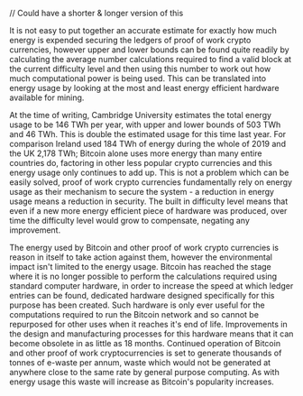 // Could have a shorter & longer version of this

It is not easy to put together an accurate estimate for exactly how much energy is expended securing the ledgers of proof of work crypto currencies, however upper and lower bounds can be found quite readily by calculating the average number calculations required to find a valid block at the current difficulty level and then using this number to work out how much computational power is being used. This can be translated into energy usage by looking at the most and least energy efficient hardware available for mining. 

At the time of writing, Cambridge University estimates the total energy usage to be 146 TWh per year, with upper and lower bounds of 503 TWh and 46 TWh. This is double the estimated usage for this time last year. For comparison Ireland used 184 TWh of energy during the whole of 2019 and the UK 2,178 TWh; Bitcoin alone uses more energy than many entire countries do, factoring in other less popular crypto currencies and this energy usage only continues to add up. This is not a problem which can be easily solved, proof of work crypto currencies fundamentally rely on energy usage as their mechanism to secure the system - a reduction in energy usage means a reduction in security. The built in difficulty level means that even if a new more energy efficient piece of hardware was produced, over time the difficulty level would grow to compensate, negating any improvement. 

The energy used by Bitcoin and other proof of work crypto currencies is reason in itself to take action against them, however the environmental impact isn't limited to the energy usage. Bitcoin has reached the stage where it is no longer possible to perform the calculations required using standard computer hardware, in order to increase the speed at which ledger entries can be found, dedicated hardware designed specifically for this purpose has been created. Such hardware is only ever useful for the computations required to run the Bitcoin network and so cannot be repurposed for other uses when it reaches it's end of life. Improvements in the design and manufacturing processes for this hardware means that it can become obsolete in as little as 18 months. Continued operation of Bitcoin and other proof of work cryptocurrencies is set to generate thousands of tonnes of e-waste per annum, waste which would not be generated at anywhere close to the same rate by general purpose computing. As with energy usage this waste will increase as Bitcoin's popularity increases. 
